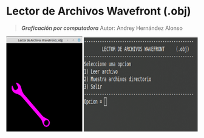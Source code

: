 # Lector de Archivos Wavefront (.obj)
>***Graficación por computadora***
Autor: Andrey Hernández Alonso


<img src="archivos/llave.png" width="200px;" height="250px;">
<img src="archivos/menu.png" width="300px;" height="250px;">
